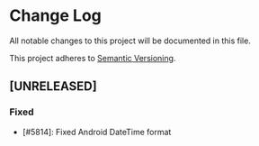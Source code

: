 # Change Log
All notable changes to this project will be documented in this file.

This project adheres to [Semantic Versioning](http://semver.org/).

## [UNRELEASED]
### Fixed

- [#5814]: Fixed Android DateTime format
